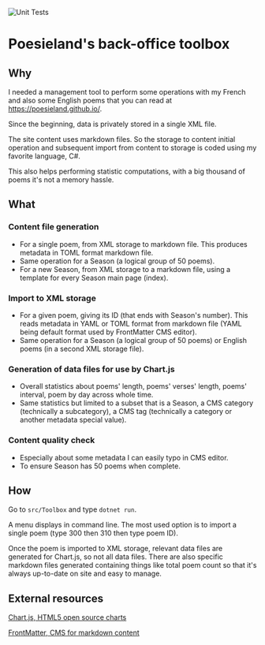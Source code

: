 ![Unit Tests](https://github.com/postb99/poesieland_back-office/actions/workflows/dotnet.yml/badge.svg)

# Poesieland's back-office toolbox

## Why
I needed a management tool to perform some operations with my French and also some English poems that you can read at https://poesieland.github.io/.

Since the beginning, data is privately stored in a single XML file.

The site content uses markdown files. So the storage to content initial operation and subsequent import from content to storage is coded using my favorite language, C#.

This also helps performing statistic computations, with a big thousand of poems it's not a memory hassle.

## What

### Content file generation

- For a single poem, from XML storage to markdown file. This produces metadata in TOML format markdown file.
- Same operation for a Season (a logical group of 50 poems).
- For a new Season, from XML storage to a markdown file, using a template for every Season main page (index).

### Import to XML storage

- For a given poem, giving its ID (that ends with Season's number). This reads metadata in YAML or TOML format from markdown file (YAML being default format used by FrontMatter CMS editor).
- Same operation for a Season (a logical group of 50 poems) or English poems (in a second XML storage file).

### Generation of data files for use by Chart.js

- Overall statistics about poems' length, poems' verses' length, poems' interval, poem by day across whole time.
- Same statistics but limited to a subset that is a Season, a CMS category (technically a subcategory), a CMS tag (technically a category or another metadata special value).

### Content quality check

- Especially about some metadata I can easily typo in CMS editor.
- To ensure Season has 50 poems when complete.

## How

Go to `src/Toolbox` and type `dotnet run`.

A menu displays in command line. The most used option is to import a single poem (type 300 then 310 then type poem ID).

Once the poem is imported to XML storage, relevant data files are generated for Chart.js, so not all data files.
There are also specific markdown files generated containing things like total poem count so that it's always up-to-date on site and easy to manage.

## External resources

[Chart.js, HTML5 open source charts](https://www.chartjs.org/)

[FrontMatter, CMS for markdown content](https://frontmatter.codes/docs/markdown)
